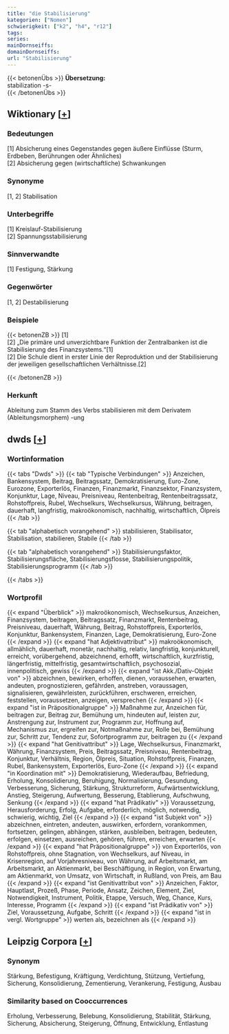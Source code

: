 ```yaml
---
title: "die Stabilisierung"
kategorien: ["Nomen"]
schwierigkeit: ["k2", "h4", "r12"]
tags:
series:
mainDornseiffs:
domainDornseiffs:
url: "Stabilisierung"
---
```


{{< betonenÜbs >}}
**Übersetzung:**  
stabilization -s-  
{{< /betonenÜbs >}}

## Wiktionary [[+](https://de.wiktionary.org/wiki/Stabilisierung)]

### Bedeutungen
[1] Absicherung eines Gegenstandes gegen äußere Einflüsse (Sturm, Erdbeben, Berührungen oder Ähnliches)  
[2] Absicherung gegen (wirtschaftliche) Schwankungen  

### Synonyme
[1, 2] Stabilisation  

### Unterbegriffe
[1] Kreislauf-Stabilisierung  
[2] Spannungsstabilisierung  

### Sinnverwandte
[1] Festigung, Stärkung  

### Gegenwörter
[1, 2] Destabilisierung  

### Beispiele
{{< betonenZB >}}
[1]  
[2] „Die primäre und unverzichtbare Funktion der Zentralbanken ist die Stabilisierung des Finanzsystems.“[1]  
[2] Die Schule dient in erster Linie der Reproduktion und der Stabilisierung der jeweiligen gesellschaftlichen Verhältnisse.[2]  

{{< /betonenZB >}}
### Herkunft
Ableitung zum Stamm des Verbs stabilisieren mit dem Derivatem (Ableitungsmorphem) -ung  



## dwds [[+](https://www.dwds.de/wb/Stabilisierung)]

### Wortinformation
{{< tabs "Dwds" >}}
{{< tab "Typische Verbindungen" >}}
Anzeichen, Bankensystem, Beitrag, Beitragssatz, Demokratisierung, Euro-Zone, Eurozone, Exporterlös, Finanzen, Finanzmarkt, Finanzsektor, Finanzsystem, Konjunktur, Lage, Niveau, Preisniveau, Rentenbeitrag, Rentenbeitragssatz, Rohstoffpreis, Rubel, Wechselkurs, Wechselkursus, Währung, beitragen, dauerhaft, langfristig, makroökonomisch, nachhaltig, wirtschaftlich, Ölpreis
{{< /tab >}}

{{< tab "alphabetisch vorangehend" >}}
stabilisieren, Stabilisator, Stabilisation, stabilieren, Stabile
{{< /tab >}}

{{< tab "alphabetisch vorangehend" >}}
Stabilisierungsfaktor, Stabilisierungsfläche, Stabilisierungsflosse, Stabilisierungspolitik, Stabilisierungsprogramm
{{< /tab >}}

{{< /tabs >}}

### Wortprofil
{{< expand "Überblick" >}} makroökonomisch, Wechselkursus, Anzeichen, Finanzsystem, beitragen, Beitragssatz, Finanzmarkt, Rentenbeitrag, Preisniveau, dauerhaft, Währung, Beitrag, Rohstoffpreis, Exporterlös, Konjunktur, Bankensystem, Finanzen, Lage, Demokratisierung, Euro-Zone {{< /expand >}}
{{< expand "hat Adjektivattribut" >}} makroökonomisch, allmählich, dauerhaft, monetär, nachhaltig, relativ, langfristig, konjunkturell, erreicht, vorübergehend, abzeichnend, erhofft, wirtschaftlich, kurzfristig, längerfristig, mittelfristig, gesamtwirtschaftlich, psychosozial, innenpolitisch, gewiss {{< /expand >}}
{{< expand "ist Akk./Dativ-Objekt von" >}} abzeichnen, bewirken, erhoffen, dienen, voraussehen, erwarten, andeuten, prognostizieren, gefährden, anstreben, voraussagen, signalisieren, gewährleisten, zurückführen, erschweren, erreichen, feststellen, voraussetzen, anzeigen, versprechen {{< /expand >}}
{{< expand "ist in Präpositionalgruppe" >}} Maßnahme zur, Anzeichen für, beitragen zur, Beitrag zur, Bemühung um, hindeuten auf, leisten zur, Anstrengung zur, Instrument zur, Programm zur, Hoffnung auf, Mechanismus zur, ergreifen zur, Notmaßnahme zur, Rolle bei, Bemühung zur, Schritt zur, Tendenz zur, Sofortprogramm zur, beitragen zu {{< /expand >}}
{{< expand "hat Genitivattribut" >}} Lage, Wechselkursus, Finanzmarkt, Währung, Finanzsystem, Preis, Beitragssatz, Preisniveau, Rentenbeitrag, Konjunktur, Verhältnis, Region, Ölpreis, Situation, Rohstoffpreis, Finanzen, Rubel, Bankensystem, Exporterlös, Euro-Zone {{< /expand >}}
{{< expand "in Koordination mit" >}} Demokratisierung, Wiederaufbau, Befriedung, Erholung, Konsolidierung, Beruhigung, Normalisierung, Gesundung, Verbesserung, Sicherung, Stärkung, Strukturreform, Aufwärtsentwicklung, Anstieg, Steigerung, Aufwertung, Besserung, Etablierung, Aufschwung, Senkung {{< /expand >}}
{{< expand "hat Prädikativ" >}} Voraussetzung, Herausforderung, Erfolg, Aufgabe, erforderlich, möglich, notwendig, schwierig, wichtig, Ziel {{< /expand >}}
{{< expand "ist Subjekt von" >}} abzeichnen, eintreten, andeuten, auswirken, erfordern, vorankommen, fortsetzen, gelingen, abhängen, stärken, ausbleiben, beitragen, bedeuten, erfolgen, einsetzen, ausreichen, gehören, führen, erreichen, erwarten {{< /expand >}}
{{< expand "hat Präpositionalgruppe" >}} von Exporterlös, von Rohstoffpreis, ohne Stagnation, von Wechselkurs, auf Niveau, in Krisenregion, auf Vorjahresniveau, von Währung, auf Arbeitsmarkt, am Arbeitsmarkt, an Aktienmarkt, bei Beschäftigung, in Region, von Erwartung, am Aktienmarkt, von Umsatz, von Wirtschaft, in Rußland, von Preis, am Bau {{< /expand >}}
{{< expand "ist Genitivattribut von" >}} Anzeichen, Faktor, Hauptlast, Prozeß, Phase, Periode, Ansatz, Zeichen, Element, Ziel, Notwendigkeit, Instrument, Politik, Etappe, Versuch, Weg, Chance, Kurs, Interesse, Programm {{< /expand >}}
{{< expand "ist Prädikativ von" >}} Ziel, Voraussetzung, Aufgabe, Schritt {{< /expand >}}
{{< expand "ist in vergl. Wortgruppe" >}} werten als, bezeichnen als {{< /expand >}}

## Leipzig Corpora [[+](https://corpora.uni-leipzig.de/en/res?word=Stabilisierung&corpusId=deu_newscrawl-public_2018)]


### Synonym
Stärkung, Befestigung, Kräftigung, Verdichtung, Stützung, Vertiefung, Sicherung, Konsolidierung, Zementierung, Verankerung, Festigung, Ausbau


### Similarity based on Cooccurrences
Erholung, Verbesserung, Belebung, Konsolidierung, Stabilität, Stärkung, Sicherung, Absicherung, Steigerung, Öffnung, Entwicklung, Entlastung

